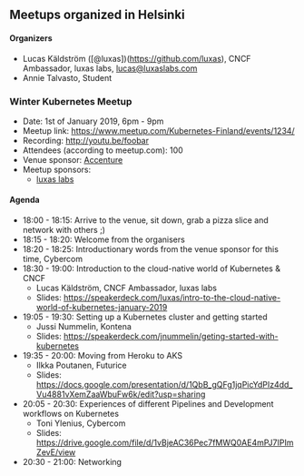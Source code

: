 ## Meetups organized in Helsinki

#### Organizers

 - Lucas Käldström ([@luxas])(https://github.com/luxas), CNCF Ambassador, luxas labs, lucas@luxaslabs.com
 - Annie Talvasto, Student

### Winter Kubernetes Meetup

 - Date: 1st of January 2019, 6pm - 9pm
 - Meetup link: https://www.meetup.com/Kubernetes-Finland/events/1234/
 - Recording: http://youtu.be/foobar
 - Attendees (according to meetup.com): 100
 - Venue sponsor: [Accenture](https://accenture.com)
 - Meetup sponsors:
   - [luxas labs](https://luxaslabs.com)

#### Agenda

 - 18:00 - 18:15: Arrive to the venue, sit down, grab a pizza slice and network with others ;) 
 - 18:15 - 18:20: Welcome from the organisers 
 - 18:20 - 18:25: Introductionary words from the venue sponsor for this time, Cybercom 
 - 18:30 - 19:00: Introduction to the cloud-native world of Kubernetes & CNCF 
   - Lucas Käldström, CNCF Ambassador, luxas labs
   - Slides: https://speakerdeck.com/luxas/intro-to-the-cloud-native-world-of-kubernetes-january-2019
 - 19:05 - 19:30: Setting up a Kubernetes cluster and getting started 
   - Jussi Nummelin, Kontena
   - Slides: https://speakerdeck.com/jnummelin/geting-started-with-kubernetes
 - 19:35 - 20:00: Moving from Heroku to AKS 
   - Ilkka Poutanen, Futurice
   - Slides: https://docs.google.com/presentation/d/1QbB_gQFg1jqPicYdPIz4dd_Vu4881vXemZaaWbuFw6k/edit?usp=sharing
 - 20:05 - 20:30: Experiences of different Pipelines and Development workflows on Kubernetes 
   - Toni Ylenius, Cybercom
   - Slides: https://drive.google.com/file/d/1vBjeAC36Pec7fMWQ0AE4mPJ7IPImZevE/view
 - 20:30 - 21:00: Networking 
